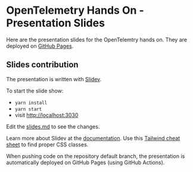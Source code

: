 # OpenTelemetry Hands On - Presentation Slides

Here are the presentation slides for the OpenTelemtry hands on.
They are deployed on [GitHub Pages](https://vmaleze.github.io/opentelemetry-hands-on/).

## Slides contribution

The presentation is written with [Slidev](https://github.com/slidevjs/slidev).

To start the slide show:

- `yarn install`
- `yarn start`
- visit <http://localhost:3030>

Edit the [slides.md](./slides.md) to see the changes.

Learn more about Slidev at the [documentation](https://sli.dev/).
Use this [Tailwind cheat sheet](https://kombai.com/tailwind/cheat-sheet/) to find proper CSS classes.

When pushing code on the repository default branch, the presentation is automatically deployed on GitHub Pages (using GitHub Actions).
